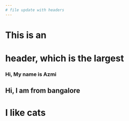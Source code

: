 ```yaml
---
# file update with headers
---
```


# This is an <h1> header, which is the largest


### Hi, My name is Azmi
## Hi, I am from bangalore
# I like cats
